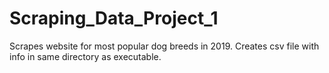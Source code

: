 # Scraping_Data_Project_1
Scrapes website for most popular dog breeds in 2019. Creates csv file with info in same directory as executable.
